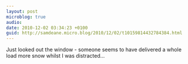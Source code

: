 ```yaml
---
layout: post
microblog: true
audio: 
date: 2010-12-02 03:34:23 +0100
guid: http://samdeane.micro.blog/2010/12/02/t10159814432784384.html
---
```

Just looked out the window - someone seems to have delivered a whole load more snow whilst I was distracted...
